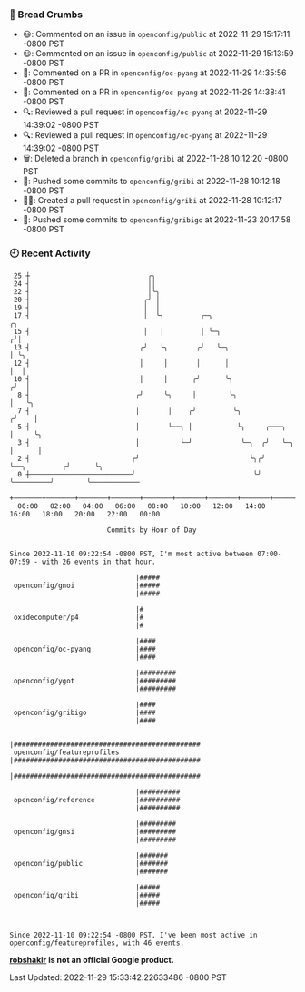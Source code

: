 ### 🍞 Bread Crumbs

 * 😃: Commented on an issue in `openconfig/public` at 2022-11-29 15:17:11 -0800 PST
 * 😃: Commented on an issue in `openconfig/public` at 2022-11-29 15:13:59 -0800 PST
 * 💬: Commented on a PR in  `openconfig/oc-pyang` at 2022-11-29 14:35:56 -0800 PST
 * 💬: Commented on a PR in  `openconfig/oc-pyang` at 2022-11-29 14:38:41 -0800 PST
 * 🔍: Reviewed a pull request in  `openconfig/oc-pyang` at 2022-11-29 14:39:02 -0800 PST
 * 🔍: Reviewed a pull request in  `openconfig/oc-pyang` at 2022-11-29 14:39:02 -0800 PST
 * 🗑: Deleted a branch in `openconfig/gribi` at 2022-11-28 10:12:20 -0800 PST
 * 🚢: Pushed some commits to `openconfig/gribi` at 2022-11-28 10:12:18 -0800 PST
 * ✍🏼: Created a pull request in `openconfig/gribi` at 2022-11-28 10:12:17 -0800 PST
 * 🚢: Pushed some commits to `openconfig/gribigo` at 2022-11-23 20:17:58 -0800 PST

### 🕘 Recent Activity
```
 25 ┼                             ╭╮
 24 ┤                             ││
 22 ┤                             │╰╮
 20 ┤                            ╭╯ │
 19 ┤                            │  │
 17 ┤                            │  ╰╮         ╭─╮                                    ╭╮
 15 ┤                            │   │         │ ╰─╮                                 ╭╯│
 13 ┤                           ╭╯   ╰╮       ╭╯   ╰─╮                               │ ╰╮
 12 ┤                           │     │       │      │                               │  │
 10 ┤                           │     │      ╭╯      ╰╮                             ╭╯  │
  8 ┤                          ╭╯     ╰╮     │        ╰╮                            │   ╰╮
  7 ┤                          │       │    ╭╯         ╰╮                          ╭╯    │
  5 ┤                          │       ╰──╮ │           ╰╮     ╭───╮               │     ╰╮
  3 ┤                          │          ╰─╯            ╰─╮  ╭╯   ╰─╮             │      │
  2 ┤                         ╭╯                           ╰╮╭╯      ╰──╮         ╭╯      ╰╮
  0 ┼─────────────────────────╯                             ╰╯          ╰─────────╯        ╰────────────
    +───────+───────+───────+───────+───────+───────+───────+───────+───────+───────+───────+───────+────
  00:00   02:00   04:00   06:00   08:00   10:00   12:00   14:00   16:00   18:00   20:00   22:00   00:00   

						Commits by Hour of Day


Since 2022-11-10 09:22:54 -0800 PST, I'm most active between 07:00-07:59 - with 26 events in that hour.

```



```
                               |#####
 openconfig/gnoi               |#####
                               |#####

                               |#
 oxidecomputer/p4              |#
                               |#

                               |####
 openconfig/oc-pyang           |####
                               |####

                               |#########
 openconfig/ygot               |#########
                               |#########

                               |####
 openconfig/gribigo            |####
                               |####

                               |##############################################
 openconfig/featureprofiles    |##############################################
                               |##############################################

                               |##########
 openconfig/reference          |##########
                               |##########

                               |#########
 openconfig/gnsi               |#########
                               |#########

                               |#######
 openconfig/public             |#######
                               |#######

                               |#####
 openconfig/gribi              |#####
                               |#####



Since 2022-11-10 09:22:54 -0800 PST, I've been most active in openconfig/featureprofiles, with 46 events.

```
**[robshakir](mailto:robjs@google.com) is not an official Google product.**  


Last Updated: 2022-11-29 15:33:42.22633486 -0800 PST
